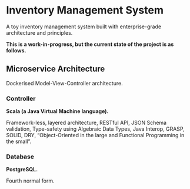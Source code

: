 # Inventory Management System

A toy inventory management system built with enterprise-grade architecture and principles.

**This is a work-in-progress, but the current state of the project is as follows.**

## Microservice Architecture

Dockerised Model-View-Controller architecture.

### Controller

**Scala (a Java Virtual Machine language).**

Framework-less, layered architecture, RESTful API, JSON Schema validation, Type-safety using Algebraic Data Types, Java Interop, GRASP, SOLID, DRY, “Object-Oriented in the large and Functional Programming in the small”.

<!-- ### Admin -->
<!--  -->
<!-- **Angular (Typescript).** -->
<!--  -->
<!-- Single-Page App (SPA) with standard Angular architecture. -->

### Database

**PostgreSQL.**

Fourth normal form.
